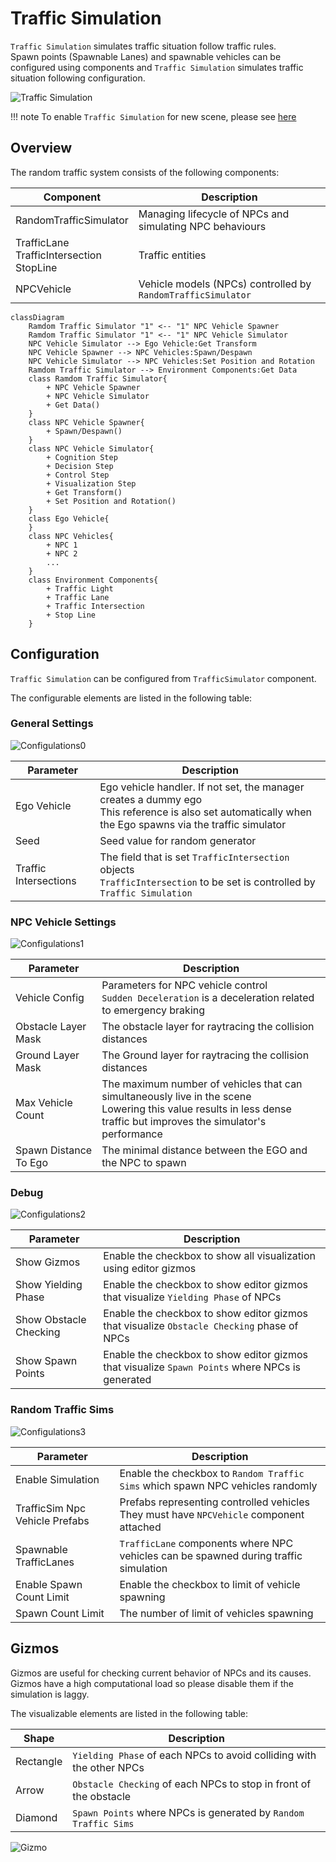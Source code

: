 # Traffic Simulation
`Traffic Simulation` simulates traffic situation follow traffic rules.<br>
Spawn points (Spawnable Lanes) and spawnable vehicles can be configured using components and `Traffic Simulation` simulates traffic situation following configuration.

![Traffic Simulation](./top.png)

!!! note
    To enable `Traffic Simulation` for new scene, please see [here](../Instruction/index.md)

## Overview
The random traffic system consists of the following components:

| Component | Description |
|---|---|
| RandomTrafficSimulator | Managing lifecycle of NPCs and simulating NPC behaviours |
| TrafficLane<br>TrafficIntersection<br>StopLine | Traffic entities |
| NPCVehicle | Vehicle models (NPCs) controlled by `RandomTrafficSimulator` |

``` mermaid
classDiagram
    Ramdom Traffic Simulator "1" <-- "1" NPC Vehicle Spawner
    Ramdom Traffic Simulator "1" <-- "1" NPC Vehicle Simulator
    NPC Vehicle Simulator --> Ego Vehicle:Get Transform
    NPC Vehicle Spawner --> NPC Vehicles:Spawn/Despawn
    NPC Vehicle Simulator --> NPC Vehicles:Set Position and Rotation
    Ramdom Traffic Simulator --> Environment Components:Get Data
    class Ramdom Traffic Simulator{
        + NPC Vehicle Spawner
        + NPC Vehicle Simulator
        + Get Data()
    }
    class NPC Vehicle Spawner{
        + Spawn/Despawn()
    }
    class NPC Vehicle Simulator{
        + Cognition Step
        + Decision Step
        + Control Step
        + Visualization Step
        + Get Transform()
        + Set Position and Rotation()
    }
    class Ego Vehicle{
    }
    class NPC Vehicles{
        + NPC 1
        + NPC 2
        ...
    }
    class Environment Components{
        + Traffic Light
        + Traffic Lane
        + Traffic Intersection
        + Stop Line
    }
```

## Configuration
`Traffic Simulation` can be configured from `TrafficSimulator` component.

The configurable elements are listed in the following table:

### General Settings

![Configulations0](./config0.png)

| Parameter | Description |
|---|---|
| Ego Vehicle | Ego vehicle handler. If not set, the manager creates a dummy ego<br>This reference is also set automatically when the Ego spawns via the traffic simulator |
| Seed | Seed value for random generator |
| Traffic Intersections | The field that is set `TrafficIntersection` objects<br>`TrafficIntersection` to be set is controlled by `Traffic Simulation` |

### NPC Vehicle Settings

![Configulations1](./config1.png)

| Parameter | Description |
|---|---|
| Vehicle Config | Parameters for NPC vehicle control<br/>`Sudden Deceleration` is a deceleration related to emergency braking |
| Obstacle Layer Mask | The obstacle layer for raytracing the collision distances |
| Ground Layer Mask | The Ground layer for raytracing the collision distances |
| Max Vehicle Count | The maximum number of vehicles that can simultaneously live in the scene<br>Lowering this value results in less dense traffic but improves the simulator's performance |
| Spawn Distance To Ego | The minimal distance between the EGO and the NPC to spawn |

### Debug

![Configulations2](./config2.png)

| Parameter | Description |
|---|---|
| Show Gizmos | Enable the checkbox to show all visualization using editor gizmos |
| Show Yielding Phase | Enable the checkbox to show editor gizmos that visualize `Yielding Phase` of NPCs |
| Show Obstacle Checking | Enable the checkbox to show editor gizmos that visualize `Obstacle Checking` phase of NPCs |
| Show Spawn Points | Enable the checkbox to show editor gizmos that visualize `Spawn Points` where NPCs is generated |

### Random Traffic Sims

![Configulations3](./config3.png)

| Parameter | Description |
|---|---|
| Enable Simulation | Enable the checkbox to `Random Traffic Sims` which spawn NPC vehicles randomly |
| TrafficSim Npc Vehicle Prefabs| Prefabs representing controlled vehicles<br/>They must have `NPCVehicle` component attached |
| Spawnable TrafficLanes | `TrafficLane` components where NPC vehicles can be spawned during traffic simulation |
| Enable Spawn Count Limit | Enable the checkbox to limit of vehicle spawning |
| Spawn Count Limit | The number of limit of vehicles spawning |

## Gizmos
Gizmos are useful for checking current behavior of NPCs and its causes.<br>
Gizmos have a high computational load so please disable them if the simulation is laggy.

The visualizable elements are listed in the following table:

| Shape | Description |
|---|---|
| Rectangle | `Yielding Phase` of each NPCs to avoid colliding with the other NPCs |
| Arrow | `Obstacle Checking` of each NPCs to stop in front of the obstacle |
| Diamond | `Spawn Points` where NPCs is generated by `Random Traffic Sims` |

![Gizmo](./gizmo.png)

